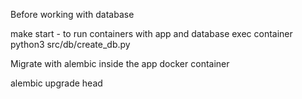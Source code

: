 Before working with database

make start - to run containers with app and database
exec container
python3 src/db/create_db.py


Migrate with alembic inside the app docker container

alembic upgrade head

